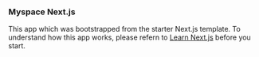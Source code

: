 ### Myspace Next.js

This app which was bootstrapped from the starter Next.js template. To understand how this app works, please refern to [Learn Next.js](https://nextjs.org/learn) before you start.